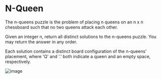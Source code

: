 # N-Queen

The n-queens puzzle is the problem of placing n queens on an n x n chessboard such that no two queens attack each other.

Given an integer n, return all distinct solutions to the n-queens puzzle. You may return the answer in any order.

Each solution contains a distinct board configuration of the n-queens' placement, where 'Q' and '.' both indicate a queen and an empty space, respectively.


![image](https://user-images.githubusercontent.com/62164797/128036643-3bff60ad-c856-458b-9c0b-00ce761c884e.png)
